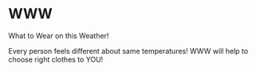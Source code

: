 # WWW
What to Wear on this Weather!

Every person feels different about same temperatures!
WWW will help to choose right clothes to YOU!
